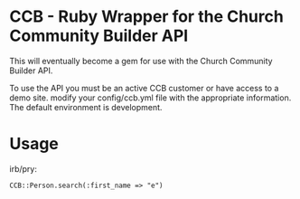 CCB - Ruby Wrapper for the Church Community Builder API
===

This will eventually become a gem for use with the Church Community Builder API.

To use the API you must be an active CCB customer or have access to a demo site.
modify your config/ccb.yml file with the appropriate information. The
default environment is development.

Usage
====

irb/pry:

```load "./lib/ccb.rb"
CCB::Person.search(:first_name => "e")
```

